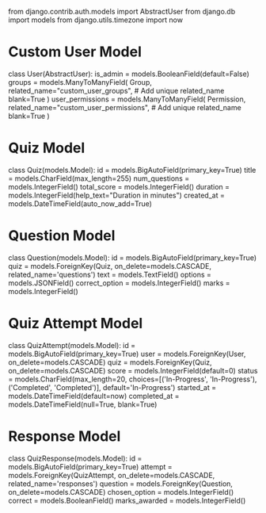 from django.contrib.auth.models import AbstractUser
from django.db import models
from django.utils.timezone import now

# Custom User Model
class User(AbstractUser):
    is_admin = models.BooleanField(default=False)
    groups = models.ManyToManyField(
        Group,
        related_name="custom_user_groups",  # Add unique related_name
        blank=True
    )
    user_permissions = models.ManyToManyField(
        Permission,
        related_name="custom_user_permissions",  # Add unique related_name
        blank=True
    )
# Quiz Model
class Quiz(models.Model):
    id = models.BigAutoField(primary_key=True)
    title = models.CharField(max_length=255)
    num_questions = models.IntegerField()
    total_score = models.IntegerField()
    duration = models.IntegerField(help_text="Duration in minutes")
    created_at = models.DateTimeField(auto_now_add=True)

# Question Model
class Question(models.Model):
    id = models.BigAutoField(primary_key=True)
    quiz = models.ForeignKey(Quiz, on_delete=models.CASCADE, related_name='questions')
    text = models.TextField()
    options = models.JSONField()
    correct_option = models.IntegerField()
    marks = models.IntegerField()

# Quiz Attempt Model
class QuizAttempt(models.Model):
    id = models.BigAutoField(primary_key=True)
    user = models.ForeignKey(User, on_delete=models.CASCADE)
    quiz = models.ForeignKey(Quiz, on_delete=models.CASCADE)
    score = models.IntegerField(default=0)
    status = models.CharField(max_length=20, choices=[('In-Progress', 'In-Progress'), ('Completed', 'Completed')], default='In-Progress')
    started_at = models.DateTimeField(default=now)
    completed_at = models.DateTimeField(null=True, blank=True)

# Response Model
class QuizResponse(models.Model):
    id = models.BigAutoField(primary_key=True)
    attempt = models.ForeignKey(QuizAttempt, on_delete=models.CASCADE, related_name='responses')
    question = models.ForeignKey(Question, on_delete=models.CASCADE)
    chosen_option = models.IntegerField()
    correct = models.BooleanField()
    marks_awarded = models.IntegerField()
